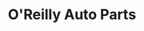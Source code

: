 ---
title: "O'Reilly Auto Parts"
url: /topeka/oreilly-auto-parts-southwest-29th-street/
shop: car parts
---